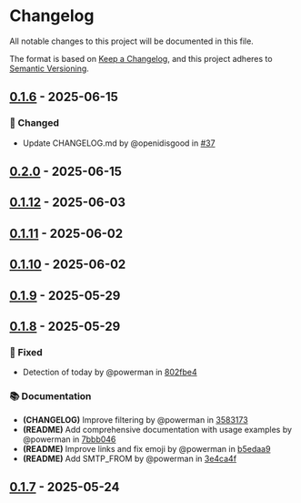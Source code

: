 # Changelog

All notable changes to this project will be documented in this file.

The format is based on [Keep a Changelog](https://keepachangelog.com/en/1.1.0/),
and this project adheres to [Semantic Versioning](https://semver.org/spec/v2.0.0.html).

## [0.1.6] - 2025-06-15

### 🔔 Changed

- Update CHANGELOG.md by @openidisgood in [#37]

[0.1.6]: https://github.com/powerman/md-tasks-notify/compare/v0.2.0..v0.1.6
[#37]: https://github.com/powerman/md-tasks-notify/pull/37

## [0.2.0] - 2025-06-15

[0.2.0]: https://github.com/powerman/md-tasks-notify/compare/v0.1.12..v0.2.0

## [0.1.12] - 2025-06-03

[0.1.12]: https://github.com/powerman/md-tasks-notify/compare/v0.1.11..v0.1.12

## [0.1.11] - 2025-06-02

[0.1.11]: https://github.com/powerman/md-tasks-notify/compare/v0.1.10..v0.1.11

## [0.1.10] - 2025-06-02

[0.1.10]: https://github.com/powerman/md-tasks-notify/compare/v0.1.9..v0.1.10

## [0.1.9] - 2025-05-29

[0.1.9]: https://github.com/powerman/md-tasks-notify/compare/v0.1.8..v0.1.9

## [0.1.8] - 2025-05-29

### 🐛 Fixed

- Detection of today by @powerman in [802fbe4]

### 📚 Documentation

- **(CHANGELOG)** Improve filtering by @powerman in [3583173]
- **(README)** Add comprehensive documentation with usage examples by @powerman in [7bbb046]
- **(README)** Improve links and fix emoji by @powerman in [b5edaa9]
- **(README)** Add SMTP_FROM by @powerman in [3e4ca4f]

[0.1.8]: https://github.com/powerman/md-tasks-notify/compare/v0.1.7..v0.1.8
[802fbe4]: https://github.com/powerman/md-tasks-notify/commit/802fbe405f097ccce1ec55119a86a15d04ddb116
[7bbb046]: https://github.com/powerman/md-tasks-notify/commit/7bbb0467f665bf62761742d6819d36589760076b
[b5edaa9]: https://github.com/powerman/md-tasks-notify/commit/b5edaa9ab5aa61c9a9b33b002d968de7cea60176
[3e4ca4f]: https://github.com/powerman/md-tasks-notify/commit/3e4ca4f55327e13129b3f4e230100c5df2b8108c
[3583173]: https://github.com/powerman/md-tasks-notify/commit/3583173bdb8979150738a594ee1b946f5ecf2afc

## [0.1.7] - 2025-05-24

[0.1.7]: https://github.com/powerman/md-tasks-notify/compare/%40%7B10year%7D..v0.1.7

<!-- generated by git-cliff -->
